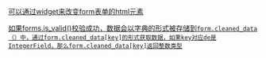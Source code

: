 [可以通过widget来改变form表单的html元素](https://docs.djangoproject.com/en/1.8/topics/forms/)

[如果forms.is\_valid\(\)校验成功，数据会以字典的形式被存储到`form.cleaned_data（）中，通过form.cleaned_data[key]的形式获取数据，如果key对应de是IntegerField，那么form.cleaned_data[key]返回整数类型`](https://docs.djangoproject.com/en/1.8/topics/forms/)



